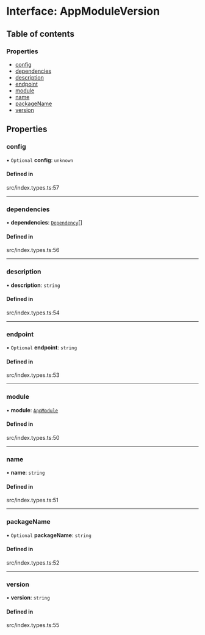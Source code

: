 # Interface: AppModuleVersion

## Table of contents

### Properties

- [config](../wiki/AppModuleVersion#config)
- [dependencies](../wiki/AppModuleVersion#dependencies)
- [description](../wiki/AppModuleVersion#description)
- [endpoint](../wiki/AppModuleVersion#endpoint)
- [module](../wiki/AppModuleVersion#module)
- [name](../wiki/AppModuleVersion#name)
- [packageName](../wiki/AppModuleVersion#packagename)
- [version](../wiki/AppModuleVersion#version)

## Properties

### config

• `Optional` **config**: `unknown`

#### Defined in

src/index.types.ts:57

___

### dependencies

• **dependencies**: [`Dependency`](../wiki/%3Cinternal%3E.Dependency)[]

#### Defined in

src/index.types.ts:56

___

### description

• **description**: `string`

#### Defined in

src/index.types.ts:54

___

### endpoint

• `Optional` **endpoint**: `string`

#### Defined in

src/index.types.ts:53

___

### module

• **module**: [`AppModule`](../wiki/AppModule)

#### Defined in

src/index.types.ts:50

___

### name

• **name**: `string`

#### Defined in

src/index.types.ts:51

___

### packageName

• `Optional` **packageName**: `string`

#### Defined in

src/index.types.ts:52

___

### version

• **version**: `string`

#### Defined in

src/index.types.ts:55
